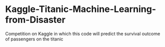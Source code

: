 # Kaggle-Titanic-Machine-Learning-from-Disaster
Competition on Kaggle in which this code will predict the survival outcome of passengers on the titanic
